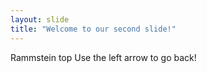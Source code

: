 ```yaml
---
layout: slide
title: "Welcome to our second slide!"
---
```

Rammstein top
Use the left arrow to go back!
